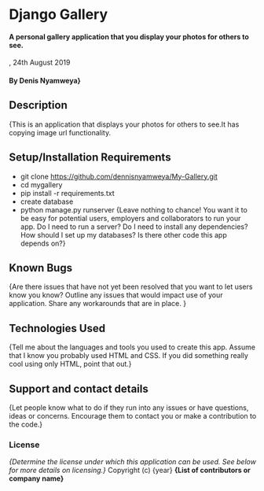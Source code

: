 # Django Gallery
####  A personal gallery application that you display your photos for others to see.
, 24th August 2019
#### By **Denis Nyamweya}**
## Description
{This is an application that displays your photos for others to see.It has copying image url functionality.
## Setup/Installation Requirements
* git clone https://github.com/dennisnyamweya/My-Gallery.git
* cd mygallery
* pip install -r requirements.txt
* create database
* python manage.py runserver
{Leave nothing to chance! You want it to be easy for potential users, employers and collaborators to run your app. Do I need to run a server? Do I need to install any dependencies? How should I set up my databases? Is there other code this app depends on?}
## Known Bugs
{Are there issues that have not yet been resolved that you want to let users know you know? Outline any issues that would impact use of your application. Share any workarounds that are in place. }
## Technologies Used
{Tell me about the languages and tools you used to create this app. Assume that I know you probably used HTML and CSS. If you did something really cool using only HTML, point that out.}
## Support and contact details
{Let people know what to do if they run into any issues or have questions, ideas or concerns.  Encourage them to contact you or make a contribution to the code.}
### License
*{Determine the license under which this application can be used.  See below for more details on licensing.}*
Copyright (c) {year} **{List of contributors or company name}**